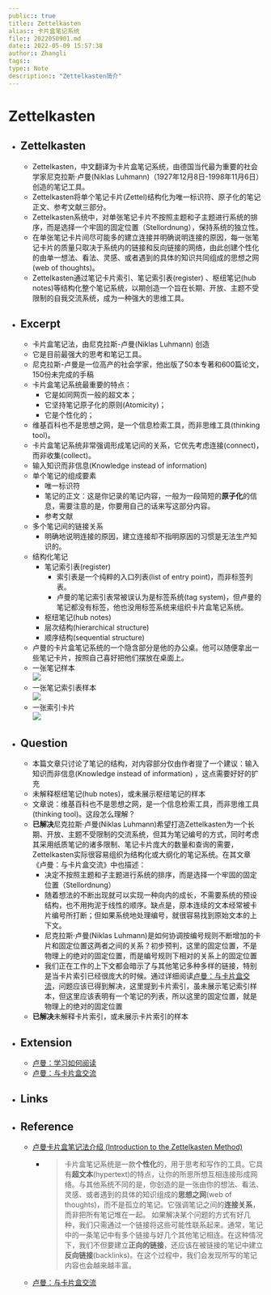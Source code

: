 ```yaml
---
public:: true  
title:: Zettelkasten  
alias:: 卡片盒笔记系统  
file:: 2022050901.md  
date:: 2022-05-09 15:57:38  
author:: Zhangli  
tags::  
type:: Note  
description:: "Zettelkasten简介"  
---
```


# Zettelkasten

- ## Zettelkasten
	- Zettelkasten，中文翻译为卡片盒笔记系统，由德国当代最为重要的社会学家尼克拉斯·卢曼(Niklas Luhmann)（1927年12月8日-1998年11月6日）创造的笔记工具。
	- Zettelkasten将单个笔记卡片(Zettel)结构化为唯一标识符、原子化的笔记正文、参考文献三部分。
	- Zettelkasten系统中，对单张笔记卡片不按照主题和子主题进行系统的排序，而是选择一个牢固的固定位置（Stellordnung），保持系统的独立性。
	- 在单张笔记卡片间尽可能多的建立连接并明确说明连接的原因，每一张笔记卡片的质量只取决于系统内的链接和反向链接的网络，由此创建个性化的由单一想法、看法、灵感、或者遇到的具体的知识共同组成的思想之网(web of thoughts)。
	- Zettelkasten通过笔记卡片索引、笔记索引表(register) 、枢纽笔记(hub notes)等结构化整个笔记系统，以期创造一个旨在长期、开放、主题不受限制的自我交流系统，成为一种强大的思维工具。

- ## Excerpt
	- 卡片盒笔记法，由尼克拉斯-卢曼(Niklas Luhmann) 创造
	- 它是目前最强大的思考和笔记工具。
	- 尼克拉斯-卢曼是一位高产的社会学家，他出版了50本专著和600篇论文，150份未完成的手稿
	- 卡片盒笔记系统最重要的特点：
		- 它是如同网页一般的超文本；
		- 它坚持笔记原子化的原则(Atomicity)；
		- 它是个性化的；
	- 维基百科也不是思想之网，是一个信息检索工具，而非思维工具(thinking tool)。
	- 卡片盒笔记系统非常强调形成笔记间的关系，它优先考虑连接(connect)，而非收集(collect)。
	- 输入知识而非信息(Knowledge instead of information)
	- 单个笔记的组成要素
		- 唯一标识符
		- 笔记的正文：这是你记录的笔记内容，一般为一段简短的**原子化**的信息，需要注意的是，你要用自己的话来写这部分内容。
		- 参考文献
	- 多个笔记间的链接关系
		- 明确地说明连接的原因，建立连接却不指明原因的习惯是无法生产知识的。
	- 结构化笔记
		- 笔记索引表(register)
			- 索引表是一个纯粹的入口列表(list of entry point)，而非标签列表。
			- 卢曼的笔记索引表常被误认为是标签系统(tag system)，但卢曼的笔记都没有标签，他也没用标签系统来组织卡片盒笔记系统。
		- 枢纽笔记(hub notes)
		- 层次结构(hierarchical structure)
		- 顺序结构(sequential structure)
	- 卢曼的卡片盒笔记系统的一个隐含部分是他的办公桌。他可以随便拿出一些笔记卡片，按照自己喜好把他们摆放在桌面上。
	- 一张笔记样本  
	![](https://pic4.zhimg.com/v2-eb8375cdff8991bb7331e67d0b6fab5f_r.jpg)
	- 一张笔记索引表样本  
	![](https://zettelkasten.de/introduction/20201027164313_schlagwortregister.png)
	- 一张索引卡片  
	![](https://pic1.zhimg.com/v2-639bb0618e87e2f606ccc4fae97a406a_1440w.jpg)

- ## Question
	- 本篇文章只讨论了笔记的结构，对内容部分仅由作者提了一个建议：输入知识而非信息(Knowledge instead of information) ，这点需要好好的扩充
	- 未解释枢纽笔记(hub notes)，或未展示枢纽笔记的样本
	- 文章说：维基百科也不是思想之网，是一个信息检索工具，而非思维工具(thinking tool)。这段怎么理解？
	- **已解决**尼克拉斯·卢曼(Niklas Luhmann)希望打造Zettelkasten为一个长期、开放、主题不受限制的交流系统，但其为笔记编号的方式，同时考虑其采用纸质笔记的诸多限制、笔记卡片庞大的数量和查询的需要，Zettelkasten实际很容易组织为结构化或大纲化的笔记系统。在其文章《卢曼：与卡片盒交流》中也描述：
		- 决定不按照主题和子主题进行系统的排序，而是选择一个牢固的固定位置（Stellordnung）
		- 随着想法的不断出现就可以实现一种向内的成长，不需要系统的预设结构，也不用拘泥于线性的顺序。缺点是，原本连续的文本经常被卡片编号所打断；但如果系统地处理编号，就很容易找到原始文本的上下文。
		- 尼克拉斯·卢曼(Niklas Luhmann)是如何协调按编号规则不断增加的卡片和固定位置这两者之间的关系？初步预判，这里的固定位置，不是物理上的绝对的固定位置，而是编号规则下相对的关系上的固定位置
		- 我们正在工作的上下文都会暗示了与其他笔记多种多样的链接，特别是当卡片索引已经很庞大的时候。通过详细阅读[卢曼：与卡片盒交流](https://zhuanlan.zhihu.com/p/208063561)，问题应该已得到解决，这里提到卡片索引，虽未展示笔记索引样本，但这里应该表明有一个笔记的列表，所以这里的固定位置，就是物理上的绝对的固定位置
	- **已解决**未解释卡片索引，或未展示卡片索引的样本

- ## Extension
	- [卢曼：学习如何阅读](2022051104.md)
	- [卢曼：与卡片盒交流](2022051105.md)

- ## Links

- ## Reference
	- [卢曼卡片盒笔记法介绍 (Introduction to the Zettelkasten Method)](https://zettelkasten.de/introduction/zh/)
		- > 卡片盒笔记系统是一款**个性化**的，用于思考和写作的工具。它具有**超文本**(hypertext)的特点，让你的所思所想互相连接形成网络。与其他系统不同的是，你创造的是一张由你的想法、看法、灵感、或者遇到的具体的知识组成的**思想之网**(web of thoughts)，而不是孤立的笔记。它强调笔记之间的**连接关系**，而非把所有笔记堆在一起。
		  如果解决某个问题的方式有好几种，我们只需通过一个链接将这些可能性联系起来。通常，笔记中的一条笔记中有多个链接与好几个其他笔记相连。在这种情况下，我们不但要建立**正向的链接**，还应该在被链接的笔记中建立**反向链接**(backlinks)。在这个过程中，我们会发现所写的笔记内容也会越来越丰富。
	- [卢曼：与卡片盒交流](https://zhuanlan.zhihu.com/p/208063561)
